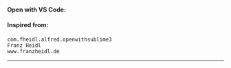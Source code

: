 #### Open with VS Code:

[](./images/alfred_open_with_code.png)

#### Inspired from:

```
com.fheidl.alfred.openwithsublime3
Franz Heidl
www.franzheidl.de
```
---
